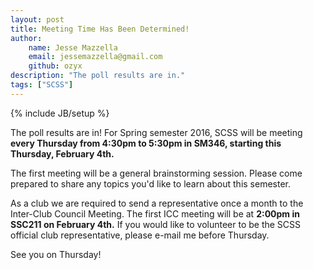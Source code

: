 ```yaml
---
layout: post
title: Meeting Time Has Been Determined!
author:
    name: Jesse Mazzella
    email: jessemazzella@gmail.com
    github: ozyx
description: "The poll results are in."
tags: ["SCSS"]
---
```

{% include JB/setup %}

The poll results are in! For Spring semester 2016, SCSS will be meeting **every Thursday from 4:30pm to 5:30pm in SM346, starting this Thursday, February 4th.**

The first meeting will be a general brainstorming session. Please come prepared to share any topics you'd like to learn about this semester. 

As a club we are required to send a representative once a month to the Inter-Club Council Meeting. The first ICC meeting will be at **2:00pm in SSC211 on February 4th.**
If you would like to volunteer to be the SCSS official club representative, please e-mail me before Thursday.

See you on Thursday!
